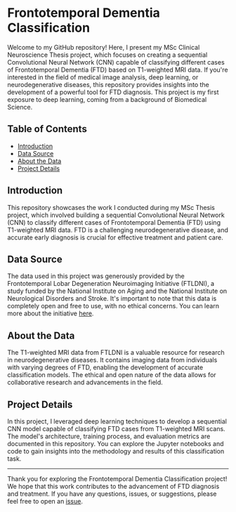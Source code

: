 # Frontotemporal Dementia Classification

Welcome to my GitHub repository! Here, I present my MSc Clinical Neuroscience Thesis project, which focuses on creating a sequential Convolutional Neural Network (CNN) capable of classifying different cases of Frontotemporal Dementia (FTD) based on T1-weighted MRI data. If you're interested in the field of medical image analysis, deep learning, or neurodegenerative diseases, this repository provides insights into the development of a powerful tool for FTD diagnosis. This project is my first exposure to deep learning, coming from a background of Biomedical Science.

## Table of Contents
- [Introduction](#introduction)
- [Data Source](#data-source)
- [About the Data](#about-the-data)
- [Project Details](#project-details)

## Introduction

This repository showcases the work I conducted during my MSc Thesis project, which involved building a sequential Convolutional Neural Network (CNN) to classify different cases of Frontotemporal Dementia (FTD) using T1-weighted MRI data. FTD is a challenging neurodegenerative disease, and accurate early diagnosis is crucial for effective treatment and patient care.

## Data Source

The data used in this project was generously provided by the Frontotemporal Lobar Degeneration Neuroimaging Initiative (FTLDNI), a study funded by the National Institute on Aging and the National Institute on Neurological Disorders and Stroke. It's important to note that this data is completely open and free to use, with no ethical concerns. You can learn more about the initiative [here](http://4rtni-ftldni.ini.usc.edu/).

## About the Data

The T1-weighted MRI data from FTLDNI is a valuable resource for research in neurodegenerative diseases. It contains imaging data from individuals with varying degrees of FTD, enabling the development of accurate classification models. The ethical and open nature of the data allows for collaborative research and advancements in the field.

## Project Details

In this project, I leveraged deep learning techniques to develop a sequential CNN model capable of classifying FTD cases from T1-weighted MRI scans. The model's architecture, training process, and evaluation metrics are documented in this repository. You can explore the Jupyter notebooks and code to gain insights into the methodology and results of this classification task.

---

Thank you for exploring the Frontotemporal Dementia Classification project! We hope that this work contributes to the advancement of FTD diagnosis and treatment. If you have any questions, issues, or suggestions, please feel free to open an [issue](https://github.com/your-username/Frontotemporal-Dementia-Classification/issues).
